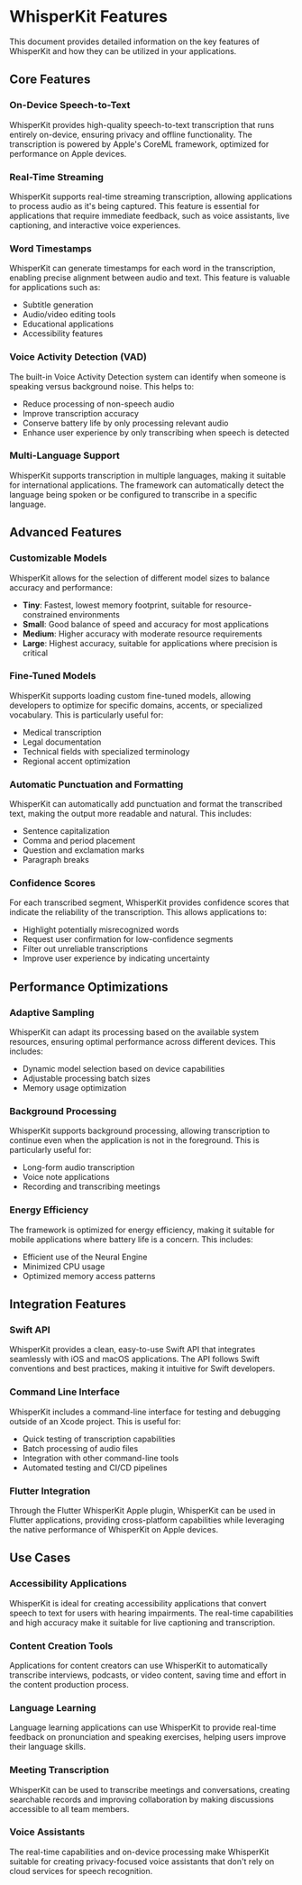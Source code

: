 # WhisperKit Features

This document provides detailed information on the key features of WhisperKit and how they can be utilized in your applications.

## Core Features

### On-Device Speech-to-Text

WhisperKit provides high-quality speech-to-text transcription that runs entirely on-device, ensuring privacy and offline functionality. The transcription is powered by Apple's CoreML framework, optimized for performance on Apple devices.

### Real-Time Streaming

WhisperKit supports real-time streaming transcription, allowing applications to process audio as it's being captured. This feature is essential for applications that require immediate feedback, such as voice assistants, live captioning, and interactive voice experiences.

### Word Timestamps

WhisperKit can generate timestamps for each word in the transcription, enabling precise alignment between audio and text. This feature is valuable for applications such as:

- Subtitle generation
- Audio/video editing tools
- Educational applications
- Accessibility features

### Voice Activity Detection (VAD)

The built-in Voice Activity Detection system can identify when someone is speaking versus background noise. This helps to:

- Reduce processing of non-speech audio
- Improve transcription accuracy
- Conserve battery life by only processing relevant audio
- Enhance user experience by only transcribing when speech is detected

### Multi-Language Support

WhisperKit supports transcription in multiple languages, making it suitable for international applications. The framework can automatically detect the language being spoken or be configured to transcribe in a specific language.

## Advanced Features

### Customizable Models

WhisperKit allows for the selection of different model sizes to balance accuracy and performance:

- **Tiny**: Fastest, lowest memory footprint, suitable for resource-constrained environments
- **Small**: Good balance of speed and accuracy for most applications
- **Medium**: Higher accuracy with moderate resource requirements
- **Large**: Highest accuracy, suitable for applications where precision is critical

### Fine-Tuned Models

WhisperKit supports loading custom fine-tuned models, allowing developers to optimize for specific domains, accents, or specialized vocabulary. This is particularly useful for:

- Medical transcription
- Legal documentation
- Technical fields with specialized terminology
- Regional accent optimization

### Automatic Punctuation and Formatting

WhisperKit can automatically add punctuation and format the transcribed text, making the output more readable and natural. This includes:

- Sentence capitalization
- Comma and period placement
- Question and exclamation marks
- Paragraph breaks

### Confidence Scores

For each transcribed segment, WhisperKit provides confidence scores that indicate the reliability of the transcription. This allows applications to:

- Highlight potentially misrecognized words
- Request user confirmation for low-confidence segments
- Filter out unreliable transcriptions
- Improve user experience by indicating uncertainty

## Performance Optimizations

### Adaptive Sampling

WhisperKit can adapt its processing based on the available system resources, ensuring optimal performance across different devices. This includes:

- Dynamic model selection based on device capabilities
- Adjustable processing batch sizes
- Memory usage optimization

### Background Processing

WhisperKit supports background processing, allowing transcription to continue even when the application is not in the foreground. This is particularly useful for:

- Long-form audio transcription
- Voice note applications
- Recording and transcribing meetings

### Energy Efficiency

The framework is optimized for energy efficiency, making it suitable for mobile applications where battery life is a concern. This includes:

- Efficient use of the Neural Engine
- Minimized CPU usage
- Optimized memory access patterns

## Integration Features

### Swift API

WhisperKit provides a clean, easy-to-use Swift API that integrates seamlessly with iOS and macOS applications. The API follows Swift conventions and best practices, making it intuitive for Swift developers.

### Command Line Interface

WhisperKit includes a command-line interface for testing and debugging outside of an Xcode project. This is useful for:

- Quick testing of transcription capabilities
- Batch processing of audio files
- Integration with other command-line tools
- Automated testing and CI/CD pipelines

### Flutter Integration

Through the Flutter WhisperKit Apple plugin, WhisperKit can be used in Flutter applications, providing cross-platform capabilities while leveraging the native performance of WhisperKit on Apple devices.

## Use Cases

### Accessibility Applications

WhisperKit is ideal for creating accessibility applications that convert speech to text for users with hearing impairments. The real-time capabilities and high accuracy make it suitable for live captioning and transcription.

### Content Creation Tools

Applications for content creators can use WhisperKit to automatically transcribe interviews, podcasts, or video content, saving time and effort in the content production process.

### Language Learning

Language learning applications can use WhisperKit to provide real-time feedback on pronunciation and speaking exercises, helping users improve their language skills.

### Meeting Transcription

WhisperKit can be used to transcribe meetings and conversations, creating searchable records and improving collaboration by making discussions accessible to all team members.

### Voice Assistants

The real-time capabilities and on-device processing make WhisperKit suitable for creating privacy-focused voice assistants that don't rely on cloud services for speech recognition.
